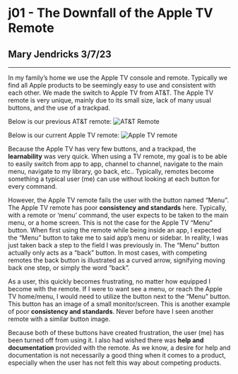 # j01 - The Downfall of the Apple TV Remote 
## Mary Jendricks 3/7/23 
---
In my family’s home we use the Apple TV console and remote. Typically we find all Apple products to be seemingly easy to use and consistent with each other. We made the switch to Apple TV from AT&T. The Apple TV remote is very unique, mainly due to its small size, lack of many usual buttons, and the use of a trackpad. 

Below is our previous AT&T remote:
![AT&T Remote](https://gvpcertvideos.att.com/att-videos/2014/gvp_Uverse-TV-S20-S30-Remote-Control-B2C286265_5000200/gvp_Uverse-TV-S20-S30-Remote-Control-B2C286265_5000200_480.jpg)

Below is our current Apple TV remote: 
![Apple TV remote](https://m.media-amazon.com/images/I/51Y52JdxVgS.jpg)

Because the Apple TV has very few buttons, and a trackpad, the **learnability** was very quick. When using a TV remote, my goal is to be able to easily switch from app to app, channel to channel, navigate to the main menu, navigate to my library, go back, etc.. Typically, remotes become something a typical user (me) can use without looking at each button for every command. 

However, the Apple TV remote fails the user with the button named “Menu”. The Apple TV remote has poor **consistency and standards** here. Typically, with a remote or ‘menu’ command, the user expects to be taken to the main menu, or a home screen. This is not the case for the Apple TV “Menu” button. When first using the remote while being inside an app, I expected the “Menu” button to take me to said app’s menu or sidebar. In reality, I was just taken back a step to the field I was previously in. The “Menu” button actually only acts as a “back” button. In most cases, with competing remotes the back button is illustrated as a curved arrow, signifying moving back one step, or simply the word “back”.  

As a user, this quickly becomes frustrating, no matter how equipped I become with the remote. If I were to want see a menu, or reach the Apple TV home/menu, I would need to utilize the button next to the “Menu” button. This button has an image of a small monitor/screen. This is another example of poor **consistency and standards**. Never before have I seen another remote with a similar button image. 

Because both of these buttons have created frustration, the user (me) has been turned off from using it. I also had wished there was **help and documentation** provided with the remote. As we know, a desire for help and documentation is not necessarily a good thing when it comes to a product, especially when the user has not felt this way about competing products. 





